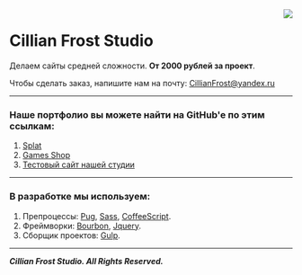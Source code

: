 <img src="http://s019.radikal.ru/i602/1707/60/a9e68ba8e2cb.png" align="right">

# Cillian Frost Studio

Делаем сайты средней сложности. **От 2000 рублей за проект**.

Чтобы сделать заказ, напишите нам на почту: CillianFrost@yandex.ru

---
### Наше портфолио вы можете найти на GitHub'e по этим ссылкам: 

1. [Splat](https://github.com/CillianFrost/site-portfolio.git) 
2. [Games Shop](https://github.com/CillianFrost/GamazShop.git) 
3. [Тестовый сайт нашей студии](http://clstudio.d98276zy.beget.tech/)
---
### В разработке мы используем:

1. Препроцессы: [Pug](https://github.com/pugjs/pug), [Sass](https://github.com/sass/sass), [CoffeeScript](https://github.com/jashkenas/coffeescript).
2. Фреймворки: [Bourbon](https://github.com/thoughtbot/bourbon), [Jquery](https://github.com/jquery/jquery).
3. Сборщик проектов: [Gulp](https://github.com/gulpjs/gulp).

---


***Cillian Frost Studio. All Rights Reserved.***



